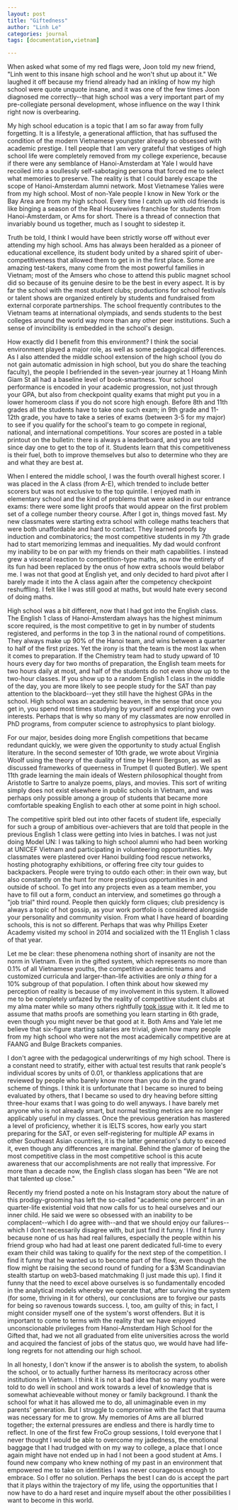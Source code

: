 ```yaml
---
layout: post
title: "Giftedness"
author: "Linh Le"
categories: journal
tags: [documentation,vietnam]

---
```

When asked what some of my red flags were, Joon told my new friend, "Linh went to this insane high school and he won't shut up about it." We laughed it off because my friend already had an inkling of how my high school were quote unquote insane, and it was one of the few times Joon diagnosed me correctly--that high school was a very important part of my pre-collegiate personal development, whose influence on the way I think right now is overbearing.

My high school education is a topic that I am so far away from fully forgetting. It is a lifestyle, a generational affliction, that has suffused the condition of the modern Vietnamese youngster already so obsessed with academic prestige. I tell people that I am very grateful that vestiges of high school life were completely removed from my college experience, because if there were any semblance of Hanoi-Amsterdam at Yale I would have recoiled into a soullessly self-sabotaging persona that forced me to select what memories to preserve. The reality is that I could barely escape the scope of Hanoi-Amsterdam alumni network. Most Vietnamese Yalies were from my high school. Most of non-Yale people I know in New York or the Bay Area are from my high school. Every time I catch up with old friends is like binging a season of the Real Housewives franchise for students from Hanoi-Amsterdam, or Ams for short. There is a thread of connection that invariably bound us together, much as I sought to sidestep it.

Truth be told, I think I would have been strictly worse off without ever attending my high school. Ams has always been heralded as a pioneer of educational excellence, its student body united by a shared spirit of uber-competitiveness that allowed them to get in in the first place. Some are amazing test-takers, many come from the most powerful families in Vietnam; most of the Amsers who chose to attend this public magnet school did so because of its genuine desire to be the best in every aspect. It is by far the school with the most student clubs; productions for school festivals or talent shows are organized entirely by students and fundraised from external corporate partnerships. The school frequently contributes to the Vietnam teams at international olympiads, and sends students to the best colleges around the world way more than any other peer institutions. Such a sense of invincibility is embedded in the school's design.

How exactly did I benefit from this environment? I think the social environment played a major role, as well as some pedagogical differences. As I also attended the middle school extension of the high school (you do not gain automatic admission in high school, but you do share the teaching faculty), the people I befriended in the seven-year journey at 1 Hoang Minh Giam St all had a baseline level of book-smartness. Your school performance is encoded in your academic progression, not just through your GPA, but also from checkpoint quality exams that might put you in a lower homeroom class if you do not score high enough. Before 8th and 11th grades all the students have to take one such exam; in 9th grade and 11-12th grade, you have to take a series of exams (between 3-5 for my major) to see if you qualify for the school's team to go compete in regional, national, and international competitions. Your scores are posted in a table printout on the bulletin: there is always a leaderboard, and you are told since day one to get to the top of it. Students learn that this competitiveness is their fuel, both to improve themselves but also to determine who they are and what they are best at.

When I entered the middle school, I was the fourth overall highest scorer. I was placed in the A class (from A-E), which trended to include better scorers but was not exclusive to the top quintile. I enjoyed math in elementary school and the kind of problems that were asked in our entrance exams: there were some light proofs that would appear on the first problem set of a college number theory course. After I got in, things moved fast. My new classmates were starting extra school with college maths teachers that were both unaffordable and hard to contact. They learned proofs by induction and combinatorics; the most competitive students in my 7th grade had to start memorizing lemmas and inequalities. My dad would confront my inability to be on par with my friends on their math capabilities. I instead grew a visceral reaction to competition-type maths, as now the entirety of its fun had been replaced by the onus of how extra schools would belabor me. I was not that good at English yet, and only decided to hard pivot after I barely made it into the A class again after the competency checkpoint reshuffling. I felt like I was still good at maths, but would hate every second of doing maths.

High school was a bit different, now that I had got into the English class. The English 1 class of Hanoi-Amsterdam always has the highest minimum score required, is the most competitive to get in by number of students registered, and performs in the top 3 in the national round of competitions. They always make up 90% of the Hanoi team, and wins between a quarter to half of the first prizes. Yet the irony is that the team is the most lax when it comes to preparation. If the Chemistry team had to study upward of 10 hours every day for two months of preparation, the English team meets for two hours daily at most, and half of the students do not even show up to the two-hour classes. If you show up to a random English 1 class in the middle of the day, you are more likely to see people study for the SAT than pay attention to the blackboard--yet they still have the highest GPAs in the school. High school was an academic heaven, in the sense that once you get in, you spend most times studying by yourself and exploring your own interests. Perhaps that is why so many of my classmates are now enrolled in PhD programs, from computer science to astrophysics to plant biology.

For our major, besides doing more English competitions that became redundant quickly, we were given the opportunity to study actual English literature. In the second semester of 10th grade, we wrote about Virginia Woolf using the theory of the duality of time by Henri Bergson, as well as discussed frameworks of queerness in Trumpet (I quoted Butler). We spent 11th grade learning the main ideals of Western philosophical thought from Aristotle to Sartre to analyze poems, plays, and movies. This sort of writing simply does not exist elsewhere in public schools in Vietnam, and was perhaps only possible among a group of students that became more comfortable speaking English to each other at some point in high school. 

The competitive spirit bled out into other facets of student life, especially for such a group of ambitious over-achievers that are told that people in the previous English 1 class were getting into Ivies in batches. I was not just doing Model UN: I was talking to high school alumni who had been working at UNICEF Vietnam and participating in volunteering opportunities. My classmates were plastered over Hanoi building food rescue networks, hosting photography exhibitions, or offering free city tour guides to backpackers. People were trying to outdo each other: in their own way, but also constantly on the hunt for more prestigious opportunities in and outside of school. To get into any projects even as a team member, you have to fill out a form, conduct an interview, and sometimes go through a "job trial" third round. People then quickly form cliques; club presidency is always a topic of hot gossip, as your work portfolio is considered alongside your personality and community vision. From what I have heard of boarding schools, this is not so different. Perhaps that was why Phillips Exeter Academy visited my school in 2014 and socialized with the 11 English 1 class of that year.

Let me be clear: these phenomena nothing short of insanity are not the norm in Vietnam. Even in the gifted system, which represents no more than 0.1% of all Vietnamese youths, the competitive academic teams and customized curricula and larger-than-life activities are only <em>a thing</em> for a 10% subgroup of that population. I often think about how skewed my perception of reality is because of my involvement in this system. It allowed me to be completely unfazed by the reality of competitive student clubs at my alma mater while so many others rightfully [took issue](https://www.theatlantic.com/ideas/archive/2023/09/yale-college-undergrad-clubs-competitive/675219/?fbclid=IwAR1YzQaOHyTSx7pEZqeztqHe-a3KC_tqXHBhVRhJX9jchhXNbkvzLMFwQ-4) with it. It led me to assume that maths proofs are something you learn starting in 6th grade, even though you might never be that good at it. Both Ams and Yale let me believe that six-figure starting salaries are trivial, given how many people from my high school who were not the most academically competitive are at FAANG and Bulge Brackets companies.

I don't agree with the pedagogical underwritings of my high school. There is a constant need to stratify, either with actual test results that rank people's individual scores by units of 0.01, or thankless applications that are reviewed by people who barely know more than you do in the grand scheme of things. I think it is unfortunate that I became so inured to being evaluated by others, that I became so used to dry heaving before sitting three-hour exams that I was going to do well anyways. I have barely met anyone who is not already smart, but normal testing metrics are no longer applicably useful in my classes. Once the previous generation has mastered a level of proficiency, whether it is IELTS scores, how early you start preparing for the SAT, or even self-registering for multiple AP exams in other Southeast Asian countries, it is the latter generation's duty to exceed it, even though any differences are marginal. Behind the glamor of being the most competitive class in the most competitive school is this acute awareness that our accomplishments are not really that impressive. For more than a decade now, the English class slogan has been "We are not that talented up close."

Recently my friend posted a note on his Instagram story about the nature of this prodigy-grooming has left the so-called "academic one percent" in an quarter-life existential void that now calls for us to heal ourselves and our inner child. He said we were so obsessed with an inability to be complacent--which I do agree with--and that we should enjoy our failures--which I don't necessarily disagree with, but just find it funny. I find it funny because none of us has had real failures, especially the people within his friend group who had had at least one parent dedicated full-time to every exam their child was taking to qualify for the next step of the competition. I find it funny that he wanted us to become part of the flow, even though the flow might be raising the second round of funding for a $3M Scandinavian stealth startup on web3-based matchmaking (I just made this up). I find it funny that the need to excel above ourselves is so fundamentally encoded in the analytical models whereby we operate that, after surviving the system (for some, thriving in it for others), our conclusions are to forgive our pasts for being so ravenous towards success. I, too, am guilty of this; in fact, I might consider myself one of the system's worst offenders. But it is important to come to terms with the reality that we have enjoyed unconscionable privileges from Hanoi-Amsterdam High School for the Gifted that, had we not all graduated from elite universities across the world and acquired the fanciest of jobs of the status quo, we would have had life-long regrets for not attending our high school.

In all honesty, I don't know if the answer is to abolish the system, to abolish the school, or to actually further harness its meritocracy across other institutions in Vietnam. I think it is not a bad idea that so many youths were told to do well in school and work towards a level of knowledge that is somewhat achieveable without money or family background. I thank the school for what it has allowed me to do, all unimaginable even in my parents' generation. But I struggle to compromise with the fact that trauma was necessary for me to grow. My memories of Ams are all blurred together; the external pressures are endless and there is hardly time to reflect. In one of the first few FroCo group sessions, I told everyone that I never thought I would be able to overcome my jadedness, the emotional baggage that I had trudged with on my way to college, a place that I once again might have not ended up in had I not been a good student at Ams. I found new company who knew nothing of my past in an environment that empowered me to take on identities I was never courageous enough to embrace. So I offer no solution. Perhaps the best I can do is accept the part that it plays within the trajectory of my life, using the opportunities that I now have to do a hard reset and inquire myself about the other possibilities I want to become in this world.